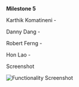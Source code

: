 **Milestone 5**

Karthik Komatineni - 


Danny Dang - 

Robert Ferng - 


Hon Lao - 


Screenshot


![Functionality Screenshot]()
